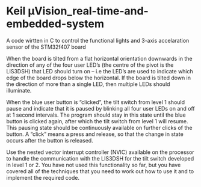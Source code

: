 # Keil μVision_real-time-and-embedded-system
A code wirtten in C to control the functional lights and 3-axis accelaration sensor of the STM32f407 board

When the board is tilted from a flat horizontal orientation downwards in the direction of any of the four user LED’s (the centre of the pivot is the LIS3DSH) that LED should turn on – i.e the LED’s are used to indicate which edge of the board drops below the horizontal. If the board is tilted down in the direction of more than a single LED, then multiple LEDs should illuminate.


When the blue user button is “clicked”, the tilt switch from level 1 should pause and indicate that it is paused by blinking all four user LEDs on and off at 1 second intervals. The program should stay in this state until the blue button is clicked again, after which the tilt switch from level 1 will resume. This pausing state should be continuously available on further clicks of the button. A “click” means a press and release, so that the change in state occurs after the button is released.

Use the nested vector interrupt controller (NVIC) available on the processor to handle the communication with the LIS3DSH for the tilt switch developed in level 1 or 2. You have not used this functionality so far, but you have covered all of the techniques that you need to work out how to use it and to implement the required code.
